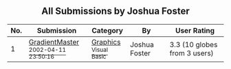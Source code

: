 ﻿<div align="center">

## All Submissions by Joshua Foster

</div>

No.  | Submission | Category | By   | User Rating
---- | ---------- | -------- | ---- | -----------
1 | [GradientMaster<br /><sup>2002-04-11 23:50:16</sup>](https://github.com/Planet-Source-Code/joshua-foster-gradientmaster__1-33720) | [Graphics<br /><sup>Visual Basic</sup>](../ByCategory/graphics__1-46.md) | Joshua Foster | 3.3 (10 globes from 3 users)
